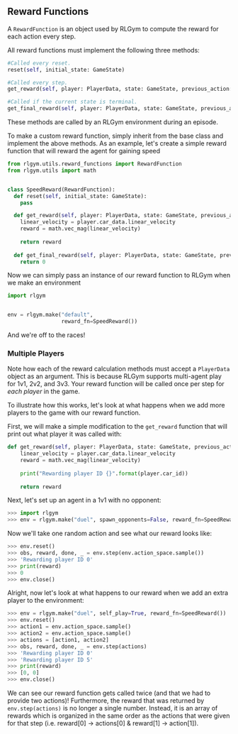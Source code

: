 ## Reward Functions
A `RewardFunction` is an object used by RLGym to compute the reward for each action every step. 

All reward functions must implement the following three methods:
```python
#Called every reset.
reset(self, initial_state: GameState)

#Called every step.
get_reward(self, player: PlayerData, state: GameState, previous_action: np.ndarray) -> float

#Called if the current state is terminal.
get_final_reward(self, player: PlayerData, state: GameState, previous_action: np.ndarray) -> float
```
These methods are called by an RLGym environment during an episode.

To make a custom reward function, simply inherit from the base class and implement the above methods.
As an example, let's create a simple reward function that will reward the agent for gaining speed

```python
from rlgym.utils.reward_functions import RewardFunction
from rlgym.utils import math


class SpeedReward(RewardFunction):
  def reset(self, initial_state: GameState):
    pass

  def get_reward(self, player: PlayerData, state: GameState, previous_action: np.ndarray) -> float:
    linear_velocity = player.car_data.linear_velocity
    reward = math.vec_mag(linear_velocity)
    
    return reward
    
  def get_final_reward(self, player: PlayerData, state: GameState, previous_action: np.ndarray) -> float:
    return 0
```
Now we can simply pass an instance of our reward function to RLGym when we make an environment
```python
import rlgym


env = rlgym.make("default",
                 reward_fn=SpeedReward())
```
And we're off to the races!

### Multiple Players
Note how each of the reward calculation methods must accept a `PlayerData` object as an argument. This is because RLGym supports multi-agent play for 1v1, 2v2, and 3v3. Your reward function will be called once per step for *each player* in the game.

To illustrate how this works, let's look at what happens when we add more players to the game with our reward function.

First, we will make a simple modification to the `get_reward` function that will print out what player it was called with:
```python
def get_reward(self, player: PlayerData, state: GameState, previous_action: np.ndarray) -> float:
    linear_velocity = player.car_data.linear_velocity
    reward = math.vec_mag(linear_velocity)
    
    print("Rewarding player ID {}".format(player.car_id))
    
    return reward
```

Next, let's set up an agent in a 1v1 with no opponent:
```python
>>> import rlgym
>>> env = rlgym.make("duel", spawn_opponents=False, reward_fn=SpeedReward())
```
Now we'll take one random action and see what our reward looks like:
```python
>>> env.reset()
>>> obs, reward, done, _ = env.step(env.action_space.sample())
>>> 'Rewarding player ID 0'
>>> print(reward)
>>> 0
>>> env.close()
```
Alright, now let's look at what happens to our reward when we add an extra player to the environment:
```python
>>> env = rlgym.make("duel", self_play=True, reward_fn=SpeedReward())
>>> env.reset()
>>> action1 = env.action_space.sample()
>>> action2 = env.action_space.sample()
>>> actions = [action1, action2]
>>> obs, reward, done, _ = env.step(actions)
>>> 'Rewarding player ID 0'
>>> 'Rewarding player ID 5'
>>> print(reward)
>>> [0, 0]
>>> env.close()
```
We can see our reward function gets called twice (and that we had to provide two actions)! Furthermore, the reward that was returned by `env.step(actions)` is no longer a single number. Instead, it is an array of rewards which is organized in the same order as the actions that were given for that step (i.e. reward[0] -> actions[0] & reward[1] -> action[1]).
